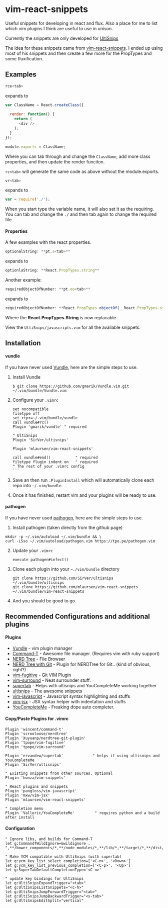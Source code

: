 # vim-react-snippets
Useful snippets for developing in react and flux. Also a place for me to list which vim plugins I think are useful to use in unison.

Currently the snippets are only developed for [UltiSnips](https://github.com/SirVer/ultisnips)

The idea for these snippets came from [vim-react-snippets](https://github.com/justinj/vim-react-snippets).
I ended up using most of his snippets and then create a few more for the PropTypes and some fluxification.

## Examples
```javascript
rce<tab>
```
expands to
```javascript
var ClassName = React.createClass({
  
  render: function() {
    return (
      <div />
    );
  }
});

module.exports = ClassName;
```
Where you can tab through and change the `ClassName`, add more class properties, and then update the render funciton.

`rc<tab>` will generate the same code as above without the module.exports.

```javascript
vr<tab>
```
expands to
```javascript
var = require('./');
```
When you start type the variable name, it will also set it as the requiring. You can tab and change the `./` and then tab again to change the required file

#### Properties
A few examples with the react properties.
```javascript
optionalString: **pt.s<tab>**
```
expands to
```javascript
optionlaString: **React.PropTypes.string**
```

Another example:
```javascript
requiredObjectOfNumber: **pt.oo<tab>**
```
expands to
```javascript
requiredObjectOfNumber: **React.PropTypes.objectOf(__React.PropTypes.string__)**
```
Where the __React.PropTypes.String__ is now replacable

View the `UltiSnips/javascripts.vim` for all the available snippets.

## Installation
#### vundle
If you have never used [Vundle](https://github.com/gmarik/Vundle.vim), here are the simple steps to use.
1. Install Vundle

   `$ git clone https://github.com/gmarik/Vundle.vim.git ~/.vim/bundle/Vundle.vim`

2. Configure your `.vimrc`

   ````
   set nocompatible
   filetype off
   set rtp+=~/.vim/bundle/vundle
   call vundle#rc()
   Plugin 'gmarik/vundle' " required
   
   " UltiSnips
   Plugin 'SirVer/ultisnips'
   
   Plugin 'mlaursen/vim-react-snippets'
   
   call vundle#end()           " required
   filetype flugin indent on   " required
   " The rest of your .vimrc config
   ```

3. Save an then run `:PluginInstall` which will automatically clone each repo into `~/.vim/bundle`.
4. Once it has finished, restart vim and your plugins will be ready to use.

#### pathogen
If you have never used [pathogen](https://github.com/tpope/vim-pathogen), here are the simple steps to use.
1. Install pathogen (taken directly from the github page)
  ```
  mkdir -p ~/.vim/autoload ~/.vim/bundle && \
  curl -LSso ~/.vim/autoload/pathogen.vim https://tpo.pe/pathogen.vim
  ```
2. Update your `.vimrc`

   ```
   execute pathogen#infect()
   ```

3. Clone each plugin into your `~./vim/bundle` directory

   ```
   git clone https://github.com/SirVer/ultisnips ~/.vim/bundle/ultisnips
   git clone https://github.com/mlaursen/vim-react-snippets ~/.vim/bundle/vim-react-snippets
   ```

4. And you should be good to go.

## Recommended Configurations and additional plugins
#### Plugins
* [Vundle](https://github.com/gmarik/Vundle.vim) - vim plugin manager
* [Command-T](https://github.com/wincent/command-t) - Awesome file manager. (Requires vim with ruby support)
* [NERD Tree](https://github.com/scrooloose/nerdtree) - File Browser
* [NERD Tree with Git](https://github.com/Xuyuanp/nerdtree-git-plugin) - Plugin for NERDTree for Git.. (kind of obvious, right?)
* [vim-fugitive](https://github.com/tpope/vim-fugitive) - Git VIM Plugin
* [vim-surround](https://github.com/tpope/vim-surround) - Neat surrounder stuff.
* [supertab](https://github.com/ervandew/supertab) - Helps with ultisnips and YouCompleteMe working together
* [ultisnips](https://github.com/SirVer/ultisnips) - The awesome snippets
* [vim-javascript](https://github.com/pangloss/vim-javascript) - Javascript syntax highlighting and stuffs
* [vim-jsx](https://github.com/mxw/vim-jsx) - JSX syntax helper with indentation and stuffs
* [YouCompleteMe](https://github.com/Valloric/YouCompleteMe) - Freaking dope auto completer.

#### Copy/Paste Plugins for .vimrc
```
Plugin 'wincent/command-t'
Plugin 'scrooloose/nerdtree'
Plugin 'Xuyuanp/nerdtree-git-plugin'
Plugin 'tpope/vim-fugitive'
Plugin 'tpope/vim-surround'

Plugin 'ervandew/supertab'             " helps if using ultisnips and YouCompleteMe
Plugin 'SirVer/ultisnips'

" Existing snippets from other sources. Optional
Plugin 'honza/vim-snippets'

" React plugins and snippets
Plugin 'pangloss/vim-javascript'
Plugin 'mxw/vim-jsx'
Plugin 'mlaursen/vim-react-snippets'

" Completion menu
Plugin 'Valloric/YouCompleteMe'         " requires python and a build after install
```


#### Configuration
```
" Ignore libs, and builds for Command-T
let g:CommandTWildIgnore=&wildignore . ",**/bower_components/*,**/node_modules/*,**/lib/*,**/target/*,**/dist/*,**/build/*"

" Make YCM compatible with UltiSnips (with supertab)
let g:ycm_key_list_select_completion=['<C-n>', '<Down>']
let g:ycm_key_list_previous_completion=['<C-p>', '<Up>']
let g:SuperTabDefaultCompletionType='<C-n>'

" update key bindings for UltiSnips
let g:UltiSnipsExpandTrigger="<tab>"
let g:UltiSnipsListSnippets="<c-h>"
let g:UltiSnipsJumpForwardTrigger="<tab>"
let g:UltiSnipsJumpBackwardTrigger="<s-tab>"
let g:UltiSnipsEditSplit="vertical"
```
